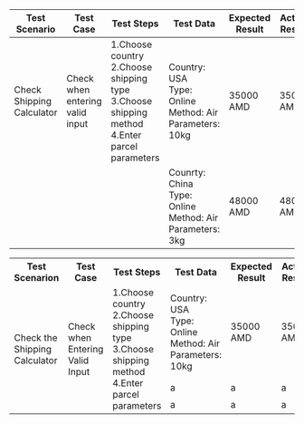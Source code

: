 
| Test Scenario | Test Case | Test Steps | Test Data | Expected Result | Actual Result | Status |
|--------------|-----------|-----------------------|---------------|---------------------|------------------|---------|
| Check Shipping Calculator | Check when entering valid input|  1.Choose country<br> 2.Choose shipping type<br> 3.Choose shipping method <br> 4.Enter parcel parameters| Country: USA <br> Type: Online <br> Method: Air <br> Parameters: 10kg | 35000 AMD | 35000 AMD | pass |
||||Counrty: China <br> Type: Online <br> Method: Air <br> Parameters: 3kg <br> | 48000 AMD | 48000 AMD | pass | 



<table>
    <tr>
        <th>Test Scenarion</th>
        <th>Test Case</th>
        <th>Test Steps</th>
        <th>Test Data</th>
        <th>Expected Result</th>
        <th>Actual Result</th>
        <th>Status</th>
    </tr>
    <tr>
        <td rowspan="4">Check the Shipping Calculator</td>
        <td rowspan="4">Check when Entering Valid Input</td>
        <td rowspan="4"> 1.Choose country<br> 2.Choose shipping type<br> 3.Choose shipping method <br> 4.Enter parcel parameters</td>
        <td>Country: USA <br> Type: Online <br> Method: Air <br> Parameters: 10kg</td>
        <td>35000 AMD</td>
        <td>35000 AMD</td>
        <td>pass</td>
    </tr>
        <td>a</td>
        <td>a</td>
        <td>a</td>
        <td>a</td>
    <tr>
    </tr>
        <td>a</td>
        <td>a</td>
        <td>a</td>
        <td>a</td>
    <tr>
    </tr>
</table>
